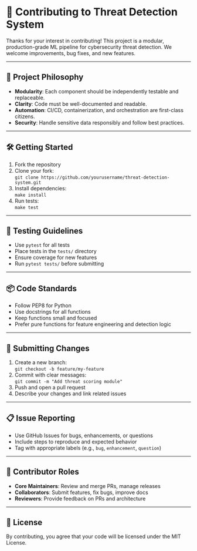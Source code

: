 # 🤝 Contributing to Threat Detection System

Thanks for your interest in contributing! This project is a modular, production-grade ML pipeline for cybersecurity threat detection. We welcome improvements, bug fixes, and new features.

---

## 🧭 Project Philosophy

- **Modularity**: Each component should be independently testable and replaceable.
- **Clarity**: Code must be well-documented and readable.
- **Automation**: CI/CD, containerization, and orchestration are first-class citizens.
- **Security**: Handle sensitive data responsibly and follow best practices.

---

## 🛠️ Getting Started

1. Fork the repository
2. Clone your fork:  
   `git clone https://github.com/yourusername/threat-detection-system.git`
3. Install dependencies:  
   `make install`
4. Run tests:  
   `make test`

---

## 🧪 Testing Guidelines

- Use `pytest` for all tests
- Place tests in the `tests/` directory
- Ensure coverage for new features
- Run `pytest tests/` before submitting

---

## 📦 Code Standards

- Follow PEP8 for Python
- Use docstrings for all functions
- Keep functions small and focused
- Prefer pure functions for feature engineering and detection logic

---

## 🚀 Submitting Changes

1. Create a new branch:  
   `git checkout -b feature/my-feature`
2. Commit with clear messages:  
   `git commit -m "Add threat scoring module"`
3. Push and open a pull request
4. Describe your changes and link related issues

---

## 📋 Issue Reporting

- Use GitHub Issues for bugs, enhancements, or questions
- Include steps to reproduce and expected behavior
- Tag with appropriate labels (e.g., `bug`, `enhancement`, `question`)

---

## 🧠 Contributor Roles

- **Core Maintainers**: Review and merge PRs, manage releases
- **Collaborators**: Submit features, fix bugs, improve docs
- **Reviewers**: Provide feedback on PRs and architecture

---

## 📄 License

By contributing, you agree that your code will be licensed under the MIT License.
